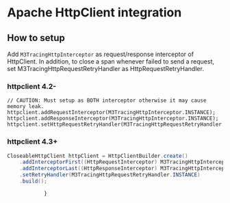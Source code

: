 # Apache HttpClient integration

## How to setup

Add `M3TracingHttpInterceptor` as request/response interceptor of HttpClient.
In addition, to close a span whenever failed to send a request, set M3TracingHttpRequestRetryHandler as HttpRequestRetryHandler.

### httpclient 4.2-

```java:
// CAUTION: Must setup as BOTH interceptor otherwise it may cause memory leak.
httpclient.addRequestInterceptor(M3TracingHttpInterceptor.INSTANCE);
httpclient.addResponseInterceptor(M3TracingHttpInterceptor.INSTANCE);
httpclient.setHttpRequestRetryHandler(M3TracingHttpRequestRetryHandler.INSTANCE);
```

### httpclient 4.3+

```java
CloseableHttpClient httpClient = HttpClientBuilder.create()
    .addInterceptorFirst((HttpRequestInterceptor) M3TracingHttpInterceptor.INSTANCE)
    .addInterceptorLast((HttpResponseInterceptor) M3TracingHttpInterceptor.INSTANCE)
    .setRetryHandler(M3TracingHttpRequestRetryHandler.INSTANCE)
    .build();
```
                }
